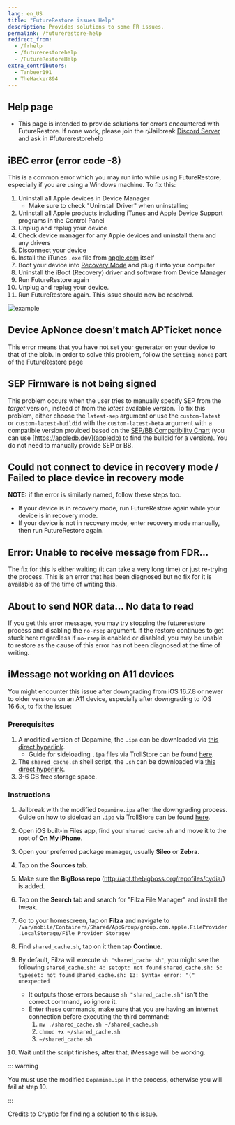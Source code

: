 ```yaml
---
lang: en_US
title: "FutureRestore issues Help"
description: Provides solutions to some FR issues.
permalink: /futurerestore-help
redirect_from:
  - /frhelp
  - /futurerestorehelp
  - /FutureRestoreHelp
extra_contributors:
  - Tanbeer191
  - TheHacker894
---
```


## Help page

- This page is intended to provide solutions for errors encountered with FutureRestore. If none work, please join the r/Jailbreak [Discord Server](https://discord.gg/9apvC4C3CC) and ask in #futurerestorehelp

## iBEC error (error code -8)
This is a common error which you may run into while using FutureRestore, especially if you are using a Windows machine.
To fix this:
1. Uninstall all Apple devices in Device Manager
    - Make sure to check "Uninstall Driver" when uninstalling
1. Uninstall all Apple products including iTunes and Apple Device Support programs in the Control Panel
1. Unplug and replug your device
1. Check device manager for any Apple devices and uninstall them and any drivers
1. Disconnect your device
1. Install the iTunes `.exe` file from [apple.com](https://support.apple.com/kb/DL1816?locale=en_US) itself
1. Boot your device into [Recovery Mode](https://www.howtogeek.com/396530/how-to-put-your-iphone-or-ipad-into-recovery-mode/) and plug it into your computer
1. Uninstall the iBoot (Recovery) driver and software from Device Manager
1. Run FutureRestore again
1. Unplug and replug your device.
1. Run FutureRestore again. This issue should now be resolved.

![example](https://media.discordapp.net/attachments/825122925204078622/839186681202212904/unknown.png)

## Device ApNonce doesn't match APTicket nonce

This error means that you have not set your generator on your device to that of the blob. In order to solve this problem, follow the `Setting nonce` part of the <router-link to="/futurerestore">FutureRestore page</router-link>

## SEP Firmware is not being signed

This problem occurs when the user tries to manually specify SEP from the *target* version, instead of from the *latest* available version. To fix this problem, either choose the `latest-sep` argument or use the `custom-latest` or `custom-latest-buildid` with the `custom-latest-beta` argument with a compatible version provided based on the [SEP/BB Compatibility Chart](https://docs.google.com/spreadsheets/d/1Mb1UNm6g3yvdQD67M413GYSaJ4uoNhLgpkc7YKi3LBs/edit#gid=0) (you can use [https://appledb.dev](appledb) to find the buildid for a version). You do not need to manually provide SEP or BB.

## Could not connect to device in recovery mode / Failed to place device in recovery mode

**NOTE:** if the error is similarly named, follow these steps too.

- If your device is in recovery mode, run FutureRestore again while your device is in recovery mode.
- If your device is not in recovery mode, enter recovery mode manually, then run FutureRestore again.

## Error: Unable to receive message from FDR...

The fix for this is either waiting (it can take a very long time) or just re-trying the process. 
This is an error that has been diagnosed but no fix for it is available as of the time of writing this.

## About to send NOR data... No data to read

If you get this error message, you may try stopping the futurerestore process and disabling the `no-rsep` argument. If the restore continues to get stuck here regardless if `no-rsep` is enabled or disabled, you may be unable to restore as the cause of this error has not been diagnosed at the time of writing. 

## iMessage not working on A11 devices

You might encounter this issue after downgrading from iOS 16.7.8 or newer to older versions on an A11 device, especially after downgrading to iOS 16.6.x, to fix the issue:

### Prerequisites
1. A modified version of Dopamine, the `.ipa` can be downloaded via [this direct hyperlink](https://cdn.discordapp.com/attachments/1220760232838303794/1353532814477496430/Dopamine.ipa?ex=67e9e82a&is=67e896aa&hm=0d926812737fe305db47d52d07b5f410b12fe9ae81cb6d74a9a2bae3d4ee1632&).
   - Guide for sideloading `.ipa` files via TrollStore can be found [here](https://ios.cfw.guide/installing-trollstore/).
2. The `shared_cache.sh` shell script, the `.sh` can be downloaded via [this direct hyperlink](https://cdn.discordapp.com/attachments/1220760232838303794/1353532814825361479/shared_cache.sh?ex=67e9e82a&is=67e896aa&hm=59c58bd2b7079040b702cac165216a2ad56da05bad3decf83e0a03d48768ef1a&).
3. 3-6 GB free storage space.

### Instructions
1. Jailbreak with the modified `Dopamine.ipa` after the downgrading process. Guide on how to sideload an `.ipa` via TrollStore can be found [here](https://ios.cfw.guide/installing-trollstore/).
2. Open iOS built-in Files app, find your `shared_cache.sh` and move it to the root of **On My iPhone**.
3. Open your preferred package manager, usually **Sileo** or **Zebra**.
4. Tap on the **Sources** tab.
5. Make sure the **BigBoss repo** (http://apt.thebigboss.org/repofiles/cydia/) is added.
6. Tap on the **Search** tab and search for "Filza File Manager" and install the tweak.
7. Go to your homescreen, tap on **Filza** and navigate to
   `/var/mobile/Containers/Shared/AppGroup/group.com.apple.FileProvider.LocalStorage/File Provider Storage/`
9. Find `shared_cache.sh`, tap on it then tap **Continue**.
10. By default, Filza will execute `sh "shared_cache.sh"`, you might see the following
    `shared_cache.sh: 4: setopt: not found`
    `shared_cache.sh: 5: typeset: not found`
    `shared_cache.sh: 13: Syntax error: "(" unexpected`

    - It outputs those errors because `sh "shared_cache.sh"` isn't the correct command, so ignore it.
    - Enter these commands, make sure that you are having an internet connection before executing the third command:
        1. `mv ./shared_cache.sh ~/shared_cache.sh`
        2. `chmod +x ~/shared_cache.sh`
        3. `~/shared_cache.sh`
    
11. Wait until the script finishes, after that, iMessage will be working.

::: warning

You must use the modified `Dopamine.ipa` in the process, otherwise you will fail at step 10.

:::

Credits to [Cryptic](https://github.com/cryptiiiic) for finding a solution to this issue.

